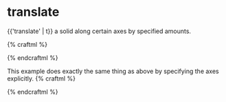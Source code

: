 # translate

{{'translate' | t}} a solid along certain axes by specified amounts.

{% craftml %}
<cube/>
<!-- translate this prism by 40 in x -->
<prism t="translate 40 0 0"/>

<!-- translate this sphere by -20 in x -->
<sphere t="translate -20 0 0"/>

<!-- translate this cylinder by 20 in y -->
<cylinder t="translate 0 20 0"/>

<!-- translate this dome by -40 in y -->
<dome t="translate 0 -40 0"/>
{% endcraftml %}


This example does exactly the same thing as above by specifying the
axes explicitly.
{% craftml %}
<cube/>
<!-- translate this prism by 40 in x -->
<prism t="translate x 40"/>

<!-- translate this sphere by -20 in x -->
<sphere t="translate x -20"/>

<!-- translate this cylinder by 20 in y -->
<cylinder t="translate y 20"/>

<!-- translate this dome by -40 in y -->
<dome t="translate y -40"/>
{% endcraftml %}
